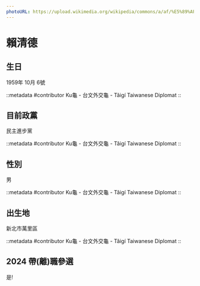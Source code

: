 ```yaml
---
photoURL: https://upload.wikimedia.org/wikipedia/commons/a/af/%E5%89%AF%E7%B8%BD%E7%B5%B1%E8%B3%B4%E6%B8%85%E5%BE%B7%E5%AE%98%E6%96%B9%E8%82%96%E5%83%8F.jpg
---
```


# 賴清德

## 生日

1959年 10月 6號

::metadata
#contributor
Ku龜 - 台文外交龜 - Tâigí Taiwanese Diplomat
::

## 目前政黨

民主進步黨

::metadata
#contributor
Ku龜 - 台文外交龜 - Tâigí Taiwanese Diplomat
::

## 性別

男

::metadata
#contributor
Ku龜 - 台文外交龜 - Tâigí Taiwanese Diplomat
::

## 出生地

新北市萬里區

::metadata
#contributor
Ku龜 - 台文外交龜 - Tâigí Taiwanese Diplomat
::

## 2024 帶(離)職參選

是!